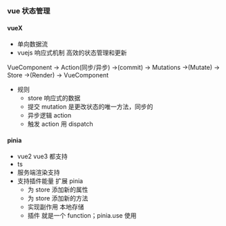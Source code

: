 ### vue 状态管理

#### vueX

- 单向数据流
- vuejs 响应式机制 高效的状态管理和更新

VueComponent -> Action(同步/异步) ->(commit) -> Mutations ->(Mutate) -> Store ->(Render) -> VueComponent

- 规则
  - store 响应式的数据
  - 提交 mutation 是更改状态的唯一方法，同步的
  - 异步逻辑 action
  - 触发 action 用 dispatch

#### pinia

- vue2 vue3 都支持
- ts
- 服务端渲染支持
- 支持插件能量 扩展 pinia
  - 为 store 添加新的属性
  - 为 store 添加新的方法
  - 实现副作用 本地存储
  - 插件 就是一个 function；pinia.use 使用
